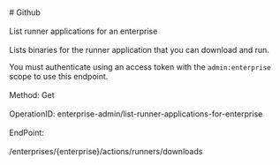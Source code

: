 <br>#     Github</br>
<br>List runner applications for an enterprise</br>
<br>Lists binaries for the runner application that you can download and run.

You must authenticate using an access token with the `admin:enterprise` scope to use this endpoint.</br>
<br>Method: Get</br>
<br>OperationID: enterprise-admin/list-runner-applications-for-enterprise</br>
<br>EndPoint:</br>
<br>/enterprises/{enterprise}/actions/runners/downloads</br>
